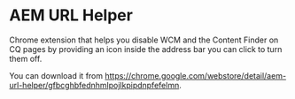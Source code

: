 AEM URL Helper
==============

Chrome extension that helps you disable WCM and the Content Finder on CQ pages by providing an icon inside the address bar you can click to turn them off.

You can download it from https://chrome.google.com/webstore/detail/aem-url-helper/gfbcghbfednhmlpojlkpipdnpfefelmn.
